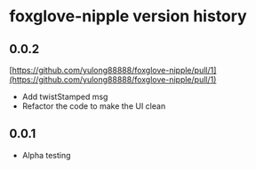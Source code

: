 # foxglove-nipple version history

## 0.0.2
[https://github.com/yulong88888/foxglove-nipple/pull/1](https://github.com/yulong88888/foxglove-nipple/pull/1)
* Add twistStamped msg
* Refactor the code to make the UI clean

## 0.0.1
* Alpha testing
